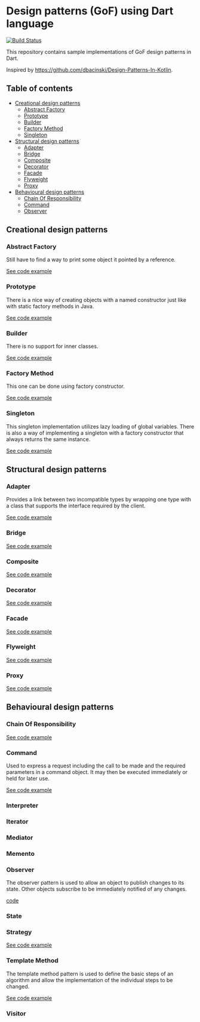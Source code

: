 # Design patterns (GoF) using Dart language

[![Build Status](https://github.com/arturdm/design_patterns_in_dart/actions/workflows/test.yml/badge.svg)](https://github.com/arturdm/design_patterns_in_dart/actions/workflows/test.yml)

This repository contains sample implementations of GoF design patterns in Dart.

Inspired by https://github.com/dbacinski/Design-Patterns-In-Kotlin.

## Table of contents

* [Creational design patterns](#creational-design-patterns)
    * [Abstract Factory](#abstract-factory)
    * [Prototype](#prototype)
    * [Builder](#builder)
    * [Factory Method](#factory-method)
    * [Singleton](#singleton)
* [Structural design patterns](#structural-design-patterns)
    * [Adapter](#adapter)
    * [Bridge](#bridge)
    * [Composite](#composite)
    * [Decorator](#decorator)
    * [Facade](#facade)
    * [Flyweight](#flyweight)
    * [Proxy](#proxy)
* [Behavioural design patterns](#behavioural-design-patterns)
    * [Chain Of Responsibility](#chain-of-responsibility)
    * [Command](#command)
    * [Observer](#observer)

## Creational design patterns

### Abstract Factory

Still have to find a way to print some object it pointed by a reference.

[See code example](test/creational/abstract_factory_test.dart)

### Prototype

There is a nice way of creating objects with a named constructor just like with static factory
methods in Java.

[See code example](test/creational/prototype_test.dart)

### Builder

There is no support for inner classes.

[See code example](test/creational/builder_test.dart)

### Factory Method

This one can be done using factory constructor.

[See code example](test/creational/factory_method_test.dart)

### Singleton

This singleton implementation utilizes lazy loading of global variables. There is also a way of
implementing a singleton with a factory constructor that always returns the same instance.

[See code example](test/creational/singleton_test.dart)

## Structural design patterns

### Adapter

Provides a link between two incompatible types by wrapping one type with a class that supports the
interface required by the client.

[See code example](test/structural/adapter_test.dart)

### Bridge

[See code example](test/structural/bridge_test.dart)

### Composite

[See code example](test/structural/composite_test.dart)

### Decorator

[See code example](test/structural/decorator_test.dart)

### Facade

[See code example](test/structural/facade_test.dart)

### Flyweight

[See code example](test/structural/flyweight_test.dart)

### Proxy

[See code example](test/structural/proxy_test.dart)

## Behavioural design patterns

### Chain Of Responsibility

[See code example](test/behavioural/chain_of_responsibility_test.dart)

### Command

Used to express a request including the call to be made and the required parameters in a command
object. It may then be executed immediately or held for later use.

[See code example](test/behavioural/command_test.dart)

### Interpreter

### Iterator

### Mediator

### Memento

### Observer

The observer pattern is used to allow an object to publish changes to its state. Other objects
subscribe to be immediately notified of any changes.

[code](test/behavioural/observer_test.dart)

### State

### Strategy

[See code example](test/behavioural/strategy_test.dart)

### Template Method

The template method pattern is used to define the basic steps of an algorithm and allow the
implementation of the individual steps to be changed.

[See code example](test/behavioural/template_method_test.dart)

### Visitor
